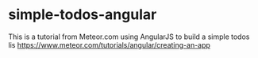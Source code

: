 # simple-todos-angular 
This is a tutorial from Meteor.com using AngularJS to build a simple todos lis
https://www.meteor.com/tutorials/angular/creating-an-app

